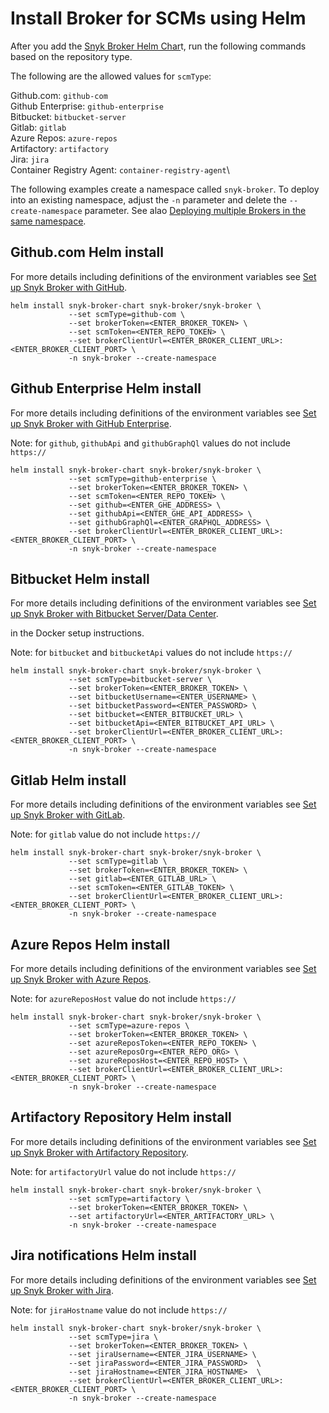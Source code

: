 # Install Broker for SCMs using Helm

After you add the [Snyk Broker Helm Char](set-up-snyk-broker/how-to-install-and-configure-your-snyk-broker-client/)t, run the following commands based on the repository type.

The following are the allowed values for `scmType`:

Github.com: `github-com`\
Github Enterprise: `github-enterprise`\
Bitbucket: `bitbucket-server`\
Gitlab: `gitlab`\
Azure Repos: `azure-repos`\
Artifactory: `artifactory`\
Jira: `jira`\
Container Registry Agent: `container-registry-agent`\\

The following examples create a namespace called `snyk-broker`. To deploy into an existing namespace, adjust the `-n` parameter and delete the `--create-namespace` parameter. See alao [Deploying multiple Brokers in the same namespace](set-up-snyk-broker/how-to-install-and-configure-your-snyk-broker-client/deploying-multiple-brokers-in-the-same-namespace.md).

## Github.com Helm install

For more details including definitions of the environment variables see [Set up Snyk Broker with GitHub](snyk-broker-set-up-examples/broker-example-set-up-snyk-broker-with-github.md).

```
helm install snyk-broker-chart snyk-broker/snyk-broker \
             --set scmType=github-com \
             --set brokerToken=<ENTER_BROKER_TOKEN> \
             --set scmToken=<ENTER_REPO_TOKEN> \
             --set brokerClientUrl=<ENTER_BROKER_CLIENT_URL>:<ENTER_BROKER_CLIENT_PORT> \
             -n snyk-broker --create-namespace
```

## Github Enterprise Helm install

For more details including definitions of the environment variables see [Set up Snyk Broker with GitHub Enterprise](snyk-broker-set-up-examples/setup-broker-with-github-enterprise.md).

Note: for `github`, `githubApi` and `githubGraphQl` values do not include `https://`

```
helm install snyk-broker-chart snyk-broker/snyk-broker \
             --set scmType=github-enterprise \
             --set brokerToken=<ENTER_BROKER_TOKEN> \
             --set scmToken=<ENTER_REPO_TOKEN> \
             --set github=<ENTER_GHE_ADDRESS> \
             --set githubApi=<ENTER_GHE_API_ADDRESS> \
             --set githubGraphQl=<ENTER_GRAPHQL_ADDRESS> \
             --set brokerClientUrl=<ENTER_BROKER_CLIENT_URL>:<ENTER_BROKER_CLIENT_PORT> \
             -n snyk-broker --create-namespace
```

## Bitbucket Helm install

For more details including definitions of the environment variables see [Set up Snyk Broker with Bitbucket Server/Data Center](snyk-broker-set-up-examples/data-center.md).

&#x20;in the Docker setup instructions.

Note: for `bitbucket` and `bitbucketApi` values do not include `https://`

```
helm install snyk-broker-chart snyk-broker/snyk-broker \
             --set scmType=bitbucket-server \
             --set brokerToken=<ENTER_BROKER_TOKEN> \
             --set bitbucketUsername=<ENTER_USERNAME> \
             --set bitbucketPassword=<ENTER_PASSWORD> \
             --set bitbucket=<ENTER_BITBUCKET_URL> \
             --set bitbucketApi=<ENTER_BITBUCKET_API_URL> \
             --set brokerClientUrl=<ENTER_BROKER_CLIENT_URL>:<ENTER_BROKER_CLIENT_PORT> \
             -n snyk-broker --create-namespace
```

## Gitlab Helm install

For more details including definitions of the environment variables see [Set up Snyk Broker with GitLab](snyk-broker-set-up-examples/setup-broker-with-gitlab.md).

Note: for `gitlab` value do not include `https://`

```
helm install snyk-broker-chart snyk-broker/snyk-broker \
             --set scmType=gitlab \
             --set brokerToken=<ENTER_BROKER_TOKEN> \
             --set gitlab=<ENTER_GITLAB_URL> \
             --set scmToken=<ENTER_GITLAB_TOKEN> \
             --set brokerClientUrl=<ENTER_BROKER_CLIENT_URL>:<ENTER_BROKER_CLIENT_PORT> \
             -n snyk-broker --create-namespace
```

## Azure Repos Helm install

For more details including definitions of the environment variables see [Set up Snyk Broker with Azure Repos](snyk-broker-set-up-examples/setup-broker-with-azure-repos.md).

Note: for `azureReposHost` value do not include `https://`

```
helm install snyk-broker-chart snyk-broker/snyk-broker \
             --set scmType=azure-repos \
             --set brokerToken=<ENTER_BROKER_TOKEN> \
             --set azureReposToken=<ENTER_REPO_TOKEN> \
             --set azureReposOrg=<ENTER_REPO_ORG> \
             --set azureReposHost=<ENTER_REPO_HOST> \
             --set brokerClientUrl=<ENTER_BROKER_CLIENT_URL>:<ENTER_BROKER_CLIENT_PORT> \
             -n snyk-broker --create-namespace
```

## Artifactory Repository Helm install

For more details including definitions of the environment variables see [Set up Snyk Broker with Artifactory Repository](snyk-broker-set-up-examples/set-up-snyk-broker-with-artifactory-repository.md).

Note: for `artifactoryUrl` value do not include `https://`

```
helm install snyk-broker-chart snyk-broker/snyk-broker \
             --set scmType=artifactory \
             --set brokerToken=<ENTER_BROKER_TOKEN> \
             --set artifactoryUrl=<ENTER_ARTIFACTORY_URL> \
             -n snyk-broker --create-namespace
```

## Jira notifications Helm install

For more details including definitions of the environment variables see [Set up Snyk Broker with Jira](snyk-broker-set-up-examples/setup-broker-with-jira.md).

Note: for `jiraHostname` value do not include `https://`

```
helm install snyk-broker-chart snyk-broker/snyk-broker \
             --set scmType=jira \
             --set brokerToken=<ENTER_BROKER_TOKEN> \
             --set jiraUsername=<ENTER_JIRA_USERNAME> \
             --set jiraPassword=<ENTER_JIRA_PASSWORD>  \
             --set jiraHostname=<ENTER_JIRA_HOSTNAME>  \
             --set brokerClientUrl=<ENTER_BROKER_CLIENT_URL>:<ENTER_BROKER_CLIENT_PORT> \
             -n snyk-broker --create-namespace
```
